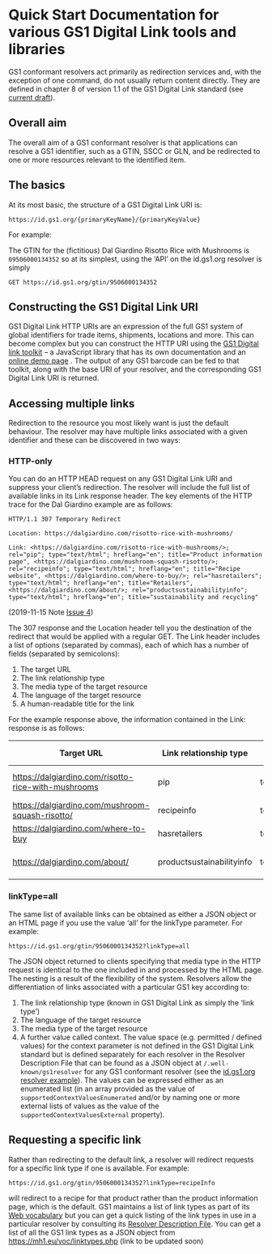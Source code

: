 # Quick Start Documentation for various GS1 Digital Link tools and libraries

GS1 conformant resolvers act primarily as redirection services and, with the exception of one command, do not usually return content directly. They are defined in chapter 8 of version 1.1 of the GS1 Digital Link standard (see [current draft](https://www.gs1.org/sites/default/files/docs/gsmp/gs1_digital_link_1.1_comrev_version_786.pdf)).
## Overall aim
The overall aim of a GS1 conformant resolver is that applications can resolve a GS1 identifier, such as a GTIN, SSCC or GLN, and be redirected to one or more resources relevant to the identified item.
## The basics
At its most basic, the structure of a GS1 Digital Link URI is:

`https://id.gs1.org/{primaryKeyName}/{primaryKeyValue}`

For example:

The GTIN for the (fictitious) Dal Giardino Risotto Rice with Mushrooms is `09506000134352` so at its simplest, using the ‘API’ on the id.gs1.org resolver is simply

`GET https://id.gs1.org/gtin/9506000134352`
## Constructing the GS1 Digital Link URI
GS1 Digital Link HTTP URIs are an expression of the full GS1 system of global identifiers for trade items, shipments, locations and more. This can become complex but you can construct the HTTP URI using the [GS1 Digital link toolkit](https://github.com/gs1/GS1DigitalLinkToolkit.js) – a JavaScript library that has its own documentation and an [online demo page](https://gs1.github.io/GS1DigitalLinkToolkit.js/) . The output of any GS1 barcode can be fed to that toolkit, along with the base URI of your resolver, and the corresponding GS1 Digital Link URI is returned. 
## Accessing multiple links
Redirection to the resource you most likely want is just the default behaviour. The resolver may have multiple links associated with a given identifier and these can be discovered in two ways:
### HTTP-only
You can do an HTTP HEAD request on any GS1 Digital Link URI and suppress your client’s redirection. The resolver will include the full list of available links in its Link response header.
The key elements of the HTTP trace for the Dal Giardino example are as follows:

`HTTP/1.1 307 Temporary Redirect`

`Location: https://dalgiardino.com/risotto-rice-with-mushrooms/`

`Link: <https://dalgiardino.com/risotto-rice-with-mushrooms/>; rel="pip"; type="text/html"; hreflang="en"; title="Product information page", <https://dalgiardino.com/mushroom-squash-risotto/>; rel="recipeinfo"; type="text/html"; hreflang="en"; title="Recipe website", <https://dalgiardino.com/where-to-buy/>; rel="hasretailers"; type="text/html"; hreflang="en"; title="Retailers", <https://dalgiardino.com/about/>; rel="productsustainabilityinfo"; type="text/html"; hreflang="en"; title="sustainability and recycling"`

(2019-11-15 Note [Issue 4](https://github.com/gs1/GS1_DigitalLink_Resolver_CE/issues/4))

The 307 response and the Location header tell you the destination of the redirect that would be applied with a regular GET. The Link header includes a list of options (separated by commas), each of which has a number of fields (separated by semicolons):
1.	The target URL
2.	The link relationship type
3.	The media type of the target resource
4.	The language of the target resource
5.	A human-readable title for the link

For the example response above, the information contained in the Link: response is as follows:

| Target URL | Link relationship type | Media type | Language | Title |
| ---------- | ---------------------- | ---------- | -------- | ----- |
| https://dalgiardino.com/risotto-rice-with-mushrooms | pip | text/html | en | Product information page |
| https://dalgiardino.com/mushroom-squash-risotto/ | recipeinfo | text/html | en | Recipe website |
| https://dalgiardino.com/where-to-buy | hasretailers | text/html | en | Has retailers |
| https://dalgiardino.com/about/ | productsustainabilityinfo | text/html | en | Product sustainability information |

### linkType=all
The same list of available links can be obtained as either a JSON object or an HTML page if you use the value ‘all’ for the linkType parameter. For example:

`https://id.gs1.org/gtin/9506000134352?linkType=all`

The JSON object returned to clients specifying that media type in the HTTP request is identical to the one included in and processed by the HTML page.
The nesting is a result of the flexibility of the system. Resolvers allow the differentiation of links associated with a particular GS1 key according to:
1. The link relationship type (known in GS1 Digital Link as simply the ‘link type’)
2. The language of the target resource
3. 	The media type of the target resource
4.	A further value called context.
The value space (e.g. permitted / defined values) for the context parameter is not defined in the GS1 Digital Link standard but is defined separately for each resolver in the Resolver Description File that can be found as a JSON object at `/.well-known/gs1resolver` for any GS1 conformant resolver (see the [id.gs1.org resolver example](https://id.gs1.org/.well-known/gs1resolver)). The values can be expressed either as an enumerated list (in an array provided as the value of `supportedContextValuesEnumerated` and/or by naming one or more external lists of values as the value of the `supportedContextValuesExternal` property).
## Requesting a specific link
Rather than redirecting to the default link, a resolver will redirect requests for a specific link type if one is available. For example:

`https://id.gs1.org/gtin/9506000134352?linkType=recipeInfo`

will redirect to a recipe for that product rather than the product information page, which is the default. 
GS1 maintains a list of link types as part of its [Web vocabulary](https://mh1.eu/voc/?show=linktypes) but you can get a quick listing of the link types in use in a particular resolver by consulting its [Resolver Description File](https://id.gs1.org/.well-known/gs1resolver). You can get a list of all the GS1 link types as a JSON object from https://mh1.eu/voc/linktypes.php (link to be updated soon)
